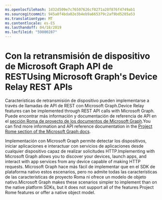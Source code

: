 ```yaml
---
ms.openlocfilehash: 1d32d509e7c76507626cf0271a28f876f4749ab1
ms.sourcegitcommit: 945a0f4bda02e3b4eb9a665379c2af9bd5285a53
ms.translationtype: MT
ms.contentlocale: es-ES
ms.lasthandoff: 04/18/2019
ms.locfileid: "59800287"
---
```

# <a name="using-microsoft-graphs-device-relay-rest-apis"></a><span data-ttu-id="eb5a4-101">Con la retransmisión de dispositivo de Microsoft Graph API de REST</span><span class="sxs-lookup"><span data-stu-id="eb5a4-101">Using Microsoft Graph's Device Relay REST APIs</span></span>

<span data-ttu-id="eb5a4-102">Características de retransmisión de dispositivo pueden implementarse a través de llamadas de API de REST con Microsoft Graph.</span><span class="sxs-lookup"><span data-stu-id="eb5a4-102">Device Relay features can be implemented through REST API calls with Microsoft Graph.</span></span> <span data-ttu-id="eb5a4-103">Puede encontrar más información y documentación de referencia de API en el [sección Roma de proyecto de los documentos de Microsoft Graph](https://developer.microsoft.com/graph/docs/api-reference/beta/resources/project_rome_overview#devices).</span><span class="sxs-lookup"><span data-stu-id="eb5a4-103">You can find more information and API reference documentation in the [Project Rome section of the Microsoft Graph docs](https://developer.microsoft.com/graph/docs/api-reference/beta/resources/project_rome_overview#devices).</span></span>

<span data-ttu-id="eb5a4-104">Implementación con Microsoft Graph permite detectar los dispositivos, iniciar aplicaciones e interactuar con servicios de aplicaciones desde cualquier dispositivo capaz de realizar solicitudes HTTP.</span><span class="sxs-lookup"><span data-stu-id="eb5a4-104">Implementing with Microsoft Graph allows you to discover your devices, launch apps, and interact with app services from any device capable of making HTTP requests.</span></span> <span data-ttu-id="eb5a4-105">Microsoft Graph hace más fácil de implementar que en el SDK de plataforma nativo estos escenarios, pero no admite todas las características de las características de proyecto Roma ni ofrece un modelo de objeto nativo.</span><span class="sxs-lookup"><span data-stu-id="eb5a4-105">Microsoft Graph makes these scenarios simpler to implement than on the native platform SDKs, but it does not support all of the features Project Rome features or offer a native object model.</span></span>